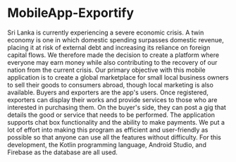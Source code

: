 # MobileApp-Exportify

Sri Lanka is currently experiencing a severe economic crisis. A twin economy is one in which domestic 
spending surpasses domestic revenue, placing it at risk of external debt and increasing its reliance on 
foreign capital flows. We therefore made the decision to create a platform where everyone may earn 
money while also contributing to the recovery of our nation from the current crisis.
Our primary objective with this mobile application is to create a global marketplace for small local 
business owners to sell their goods to consumers abroad, though local marketing is also available. Buyers 
and exporters are the app's users. Once registered, exporters can display their works and provide services 
to those who are interested in purchasing them. On the buyer's side, they can post a gig that details the 
good or service that needs to be performed. The application supports chat box functionality and the ability 
to make payments.
We put a lot of effort into making this program as efficient and user-friendly as possible so that anyone 
can use all the features without difficulty. For this development, the Kotlin programming language, 
Android Studio, and Firebase as the database are all used.

